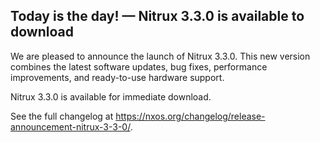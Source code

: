 ## Today is the day! — Nitrux 3.3.0 is available to download

We are pleased to announce the launch of Nitrux 3.3.0. This new version combines the latest software updates, bug fixes, performance improvements, and ready-to-use hardware support.

Nitrux 3.3.0 is available for immediate download.

See the full changelog at https://nxos.org/changelog/release-announcement-nitrux-3-3-0/.
